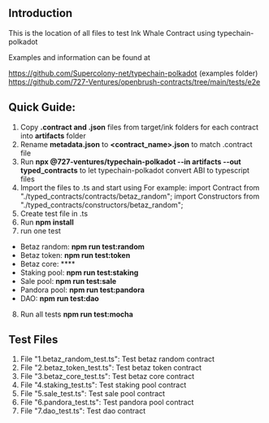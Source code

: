 
## Introduction

This is the location of all files to test Ink Whale Contract using typechain-polkadot

Examples and information can be found at

https://github.com/Supercolony-net/typechain-polkadot (examples folder)
https://github.com/727-Ventures/openbrush-contracts/tree/main/tests/e2e


## Quick Guide:

1. Copy **.contract and .json** files from target/ink folders for each contract into **artifacts** folder
2. Rename **metadata.json** to **<contract_name>.json** to match .contract file
3. Run **npx @727-ventures/typechain-polkadot --in artifacts --out typed_contracts** to let typechain-polkadot convert ABI to typescript files
4. Import the files to .ts and start using
For example:
import Contract from "./typed_contracts/contracts/betaz_random";
import Constructors from "./typed_contracts/constructors/betaz_random";
5. Create test file in .ts
6. Run **npm install**
7. run one test
* Betaz random: **npm run test:random**
* Betaz token: **npm run test:token**
* Betaz core: ****
* Staking pool: **npm run test:staking**
* Sale pool: **npm run test:sale**
* Pandora pool: **npm run test:pandora**
* DAO: **npm run test:dao**
8. Run all tests **npm run test:mocha**

## Test Files
1. File "1.betaz_random_test.ts": Test betaz random contract
2. File "2.betaz_token_test.ts": Test betaz token contract
3. File "3.betaz_core_test.ts": Test betaz core contract
4. File "4.staking_test.ts": Test staking pool contract
5. File "5.sale_test.ts": Test sale pool contract
6. File "6.pandora_test.ts": Test pandora pool contract
7. File "7.dao_test.ts": Test dao contract
